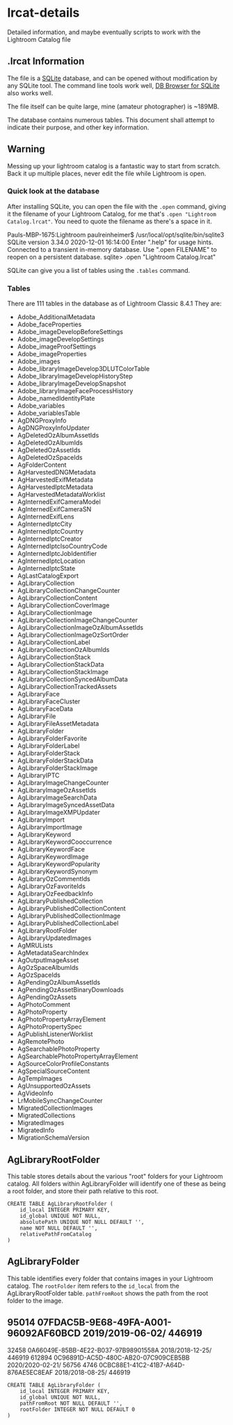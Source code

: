 # lrcat-details
Detailed information, and maybe eventually scripts to work with the Lightroom Catalog file

## .lrcat Information

The file is a [SQLite](https://sqlite.org/index.html) database, and can be opened without modification by any SQLite tool. The command line tools work well, [DB Browser for SQLite](https://sqlitebrowser.org/) also works well. 

The file itself can be quite large, mine (amateur photographer) is ~189MB. 

The database contains numerous tables. This document shall attempt to indicate their purpose, and other key information.

## Warning

Messing up your lightroom catalog is a fantastic way to start from scratch. Back it up multiple places, never edit the file while Lightroom is open. 


### Quick look at the database

After installing SQLite, you can open the file with the `.open` command, giving it the filename of your Lightroom Catalog, for me that's `.open "Lightroom Catalog.lrcat"`. You need to quote the filename as there's a space in it. 

Pauls-MBP-1675:Lightroom paulreinheimer$ /usr/local/opt/sqlite/bin/sqlite3
SQLite version 3.34.0 2020-12-01 16:14:00
Enter ".help" for usage hints.
Connected to a transient in-memory database.
Use ".open FILENAME" to reopen on a persistent database.
sqlite> .open "Lightroom Catalog.lrcat"

SQLite can give you a list of tables using the `.tables` command. 


### Tables 

There are 111 tables in the database as of Lightroom Classic 8.4.1 They are:

 - Adobe_AdditionalMetadata
 - Adobe_faceProperties
 - Adobe_imageDevelopBeforeSettings
 - Adobe_imageDevelopSettings
 - Adobe_imageProofSettings
 - Adobe_imageProperties
 - Adobe_images
 - Adobe_libraryImageDevelop3DLUTColorTable
 - Adobe_libraryImageDevelopHistoryStep
 - Adobe_libraryImageDevelopSnapshot
 - Adobe_libraryImageFaceProcessHistory
 - Adobe_namedIdentityPlate
 - Adobe_variables
 - Adobe_variablesTable
 - AgDNGProxyInfo
 - AgDNGProxyInfoUpdater
 - AgDeletedOzAlbumAssetIds
 - AgDeletedOzAlbumIds
 - AgDeletedOzAssetIds
 - AgDeletedOzSpaceIds
 - AgFolderContent
 - AgHarvestedDNGMetadata
 - AgHarvestedExifMetadata
 - AgHarvestedIptcMetadata
 - AgHarvestedMetadataWorklist
 - AgInternedExifCameraModel
 - AgInternedExifCameraSN
 - AgInternedExifLens
 - AgInternedIptcCity
 - AgInternedIptcCountry
 - AgInternedIptcCreator
 - AgInternedIptcIsoCountryCode
 - AgInternedIptcJobIdentifier
 - AgInternedIptcLocation
 - AgInternedIptcState
 - AgLastCatalogExport
 - AgLibraryCollection
 - AgLibraryCollectionChangeCounter
 - AgLibraryCollectionContent
 - AgLibraryCollectionCoverImage
 - AgLibraryCollectionImage
 - AgLibraryCollectionImageChangeCounter
 - AgLibraryCollectionImageOzAlbumAssetIds
 - AgLibraryCollectionImageOzSortOrder
 - AgLibraryCollectionLabel
 - AgLibraryCollectionOzAlbumIds
 - AgLibraryCollectionStack
 - AgLibraryCollectionStackData
 - AgLibraryCollectionStackImage
 - AgLibraryCollectionSyncedAlbumData
 - AgLibraryCollectionTrackedAssets
 - AgLibraryFace
 - AgLibraryFaceCluster
 - AgLibraryFaceData
 - AgLibraryFile
 - AgLibraryFileAssetMetadata
 - AgLibraryFolder
 - AgLibraryFolderFavorite
 - AgLibraryFolderLabel
 - AgLibraryFolderStack
 - AgLibraryFolderStackData
 - AgLibraryFolderStackImage
 - AgLibraryIPTC
 - AgLibraryImageChangeCounter
 - AgLibraryImageOzAssetIds
 - AgLibraryImageSearchData
 - AgLibraryImageSyncedAssetData
 - AgLibraryImageXMPUpdater
 - AgLibraryImport
 - AgLibraryImportImage
 - AgLibraryKeyword
 - AgLibraryKeywordCooccurrence
 - AgLibraryKeywordFace
 - AgLibraryKeywordImage
 - AgLibraryKeywordPopularity
 - AgLibraryKeywordSynonym
 - AgLibraryOzCommentIds
 - AgLibraryOzFavoriteIds
 - AgLibraryOzFeedbackInfo
 - AgLibraryPublishedCollection
 - AgLibraryPublishedCollectionContent
 - AgLibraryPublishedCollectionImage
 - AgLibraryPublishedCollectionLabel
 - AgLibraryRootFolder
 - AgLibraryUpdatedImages
 - AgMRULists
 - AgMetadataSearchIndex
 - AgOutputImageAsset
 - AgOzSpaceAlbumIds
 - AgOzSpaceIds
 - AgPendingOzAlbumAssetIds
 - AgPendingOzAssetBinaryDownloads
 - AgPendingOzAssets
 - AgPhotoComment
 - AgPhotoProperty
 - AgPhotoPropertyArrayElement
 - AgPhotoPropertySpec
 - AgPublishListenerWorklist
 - AgRemotePhoto
 - AgSearchablePhotoProperty
 - AgSearchablePhotoPropertyArrayElement
 - AgSourceColorProfileConstants
 - AgSpecialSourceContent
 - AgTempImages
 - AgUnsupportedOzAssets
 - AgVideoInfo
 - LrMobileSyncChangeCounter
 - MigratedCollectionImages
 - MigratedCollections
 - MigratedImages
 - MigratedInfo
 - MigrationSchemaVersion


## AgLibraryRootFolder

This table stores details about the various "root" folders for your Lightroom catalog. All folders within AgLibraryFolder will identify one of these as being a root folder, and store their path relative to this root. 

```
CREATE TABLE AgLibraryRootFolder (
    id_local INTEGER PRIMARY KEY,
    id_global UNIQUE NOT NULL,
    absolutePath UNIQUE NOT NULL DEFAULT '',
    name NOT NULL DEFAULT '',
    relativePathFromCatalog
)

```

## AgLibraryFolder

This table identifies every folder that contains images in your Lightroom catalog. The `rootFolder` item refers to the `id_local` from the AgLibraryRootFolder table. `pathFromRoot` shows the path from the root folder to the image. 

**95014	07FDAC5B-9E68-49FA-A001-96092AF60BCD	2019/2019-06-02/	446919**
-----
32458	0A66049E-85BB-4E22-B037-97B98901558A	2018/2018-12-25/	446919
612894	0C96891D-AC5D-480C-AB20-07C909CEB5BB	2020/2020-02-21/	56756
4746	0CBC88E1-41C2-41B7-A64D-876AE5EC8EAF	2018/2018-08-25/	446919

```
CREATE TABLE AgLibraryFolder (
    id_local INTEGER PRIMARY KEY,
    id_global UNIQUE NOT NULL,
    pathFromRoot NOT NULL DEFAULT '',
    rootFolder INTEGER NOT NULL DEFAULT 0
)
```

